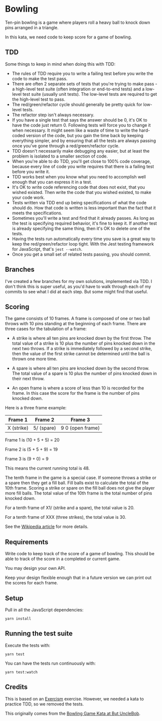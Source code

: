 # Bowling

Ten-pin bowling is a game where players roll a heavy ball to knock down
pins arranged in a triangle.

In this kata, we need code to keep score for a game of bowling.

## TDD

Some things to keep in mind when doing this with TDD:

* The rules of TDD require you to write a failing test before you write the code to make the test pass.
* There are often 2 separate sets of tests that you're trying to make pass - a high-level test suite (often integration or end-to-end tests) and a low-level test suite (usually unit tests). The low-level tests are required to get the high-level test to pass.
* The red/green/refactor cycle should generally be pretty quick for low-level tests.
* The refactor step isn't always necessary.
* If you have a single test that says the answer should be 0, it's OK to have the code just return 0. Following tests will force you to change it when necessary. It might seem like a waste of time to write the hard-coded version of the code, but you gain the time back by keeping everything simpler, and by ensuring that all the tests are always passing once you've gone through a red/green/refactor cycle.
* TDD doesn't necessarily make debugging any easier, but at least the problem is isolated to a smaller section of code.
* When you're able to do TDD, you'll get close to 100% code coverage, because every line of code you write requires that there is a failing test before you write it.
* TDD works best when you know what you need to accomplish well enough that you can express it in a test.
* It's OK to write code referencing code that does not exist, that you wished​ existed. Then write the code that you wished existed, to make your code work.
* Tests written via TDD end up being specifications of what the code should do. How that code is written is less important than the fact that it meets the specifications.
* Sometimes you'll write a test and find that it already passes. As long as the test is specifying required behavior, it's fine to keep it. If another test is already specifying the same thing, then it's OK to delete one of the tests.
* Having the tests run automatically every time you save is a great way to keep the red/green/refactor loop tight. With the Jest testing framework for JavaScript, that's `jest --watch`.
* Once you get a small set of related tests passing, you should commit.

## Branches

I've created a few branches for my own solutions, implemented via TDD. I don't think this is super useful, as you'd have to walk through each of my commits to see what I did at each step. But some might find that useful.

## Scoring

The game consists of 10 frames. A frame is composed of one or two ball
throws with 10 pins standing at the beginning of each frame.
There are three cases for the tabulation of a frame:

* A strike is where all ten pins are knocked down by the first
  throw. The total value of a strike is 10 plus the number of pins
  knocked down in the next two throws. If a strike is immediately
  followed by a second strike, then the value of the first strike
  cannot be determined until the ball is thrown one more time.

* A spare is where all ten pins are knocked down by the second
  throw. The total value of a spare is 10 plus the number of pins
  knocked down in their next throw.

* An open frame is where a score of less than 10 is recorded for the
  frame. In this case the score for the frame is the number of pins
  knocked down.

Here is a three frame example:

| Frame 1         | Frame 2       | Frame 3                |
| :-------------: |:-------------:| :---------------------:|
| X (strike)      | 5/ (spare)    | 9 0 (open frame)       |

Frame 1 is (10 + 5 + 5) = 20

Frame 2 is (5 + 5 + 9) = 19

Frame 3 is (9 + 0) = 9

This means the current running total is 48.

The tenth frame in the game is a special case. If someone throws a
strike or a spare then they get a fill ball. Fill balls exist to
calculate the total of the 10th frame. Scoring a strike or spare on
the fill ball does not give the player more fill balls. The total
value of the 10th frame is the total number of pins knocked down.

For a tenth frame of X1/ (strike and a spare), the total value is 20.

For a tenth frame of XXX (three strikes), the total value is 30.

See the [Wikipedia article](https://en.wikipedia.org/wiki/Ten-pin_bowling#Scoring) for more details.

## Requirements

Write code to keep track of the score of a game of bowling.
This should be able to track of the score in a completed or current game.

You may design your own API.

Keep your design flexible enough that in a future version
we can print out the scores for each frame.


## Setup

Pull in all the JavaScript dependencies:

~~~ shell
yarn install
~~~

## Running the test suite

Execute the tests with:

~~~ shell
yarn test
~~~

You can have the tests run continuously with:

~~~ shell
yarn test:watch
~~~

## Credits

This is based on an [Exercism](http://exercism.io) exercise.
However, we needed a kata to practice TDD, so we removed the tests.

This originally comes from the [Bowling Game Kata at But UncleBob](http://butunclebob.com/ArticleS.UncleBob.TheBowlingGameKata).
